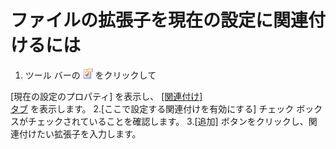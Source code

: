 # ファイルの拡張子を現在の設定に関連付けるには

1. ツール バーの
![[現在の設定のプロパティ]](../../images/properties.gif) をクリックして

\[現在の設定のプロパティ\] を表示し、 [\[関連付け\] \
タブ](../../dlg/properties/associate/index) を表示します。
2.\[ここで設定する関連付けを有効にする\] チェック ボックスがチェックされていることを確認します。
3.\[追加\] ボタンをクリックし、関連付けたい拡張子を入力します。

